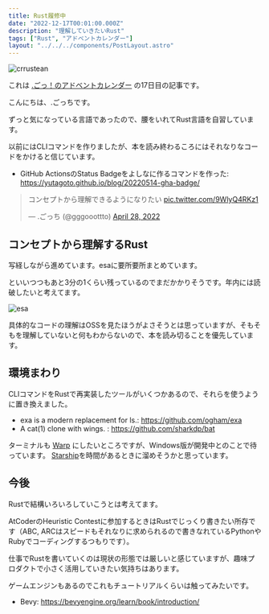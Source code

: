 ```yaml
---
title: Rust履修中
date: "2022-12-17T00:01:00.000Z"
description: "理解していきたいRust"
tags: ["Rust", "アドベントカレンダー"]
layout: "../../../components/PostLayout.astro"
---
```


![crrustean](/assets/images/posts/20221217-studying-rust/rustacean-orig-noshadow.png)

これは [.ごっ！のアドベントカレンダー](https://adventar.org/calendars/8199) の17日目の記事です。

こんにちは、.ごっちです。

ずっと気になっている言語であったので、腰をいれてRust言語を自習しています。

以前にはCLIコマンドを作りましたが、本を読み終わるころにはそれなりなコードをかけると信じています。

- GitHub ActionsのStatus Badgeをよしなに作るコマンドを作った: https://yutagoto.github.io/blog/20220514-gha-badge/

<blockquote class="twitter-tweet"><p lang="ja" dir="ltr">コンセプトから理解できるようになりたい <a href="https://t.co/9WlyQ4RKz1">pic.twitter.com/9WlyQ4RKz1</a></p>&mdash; .ごっち (@gggooottto) <a href="https://twitter.com/gggooottto/status/1519593752939364352?ref_src=twsrc%5Etfw">April 28, 2022</a></blockquote>

## コンセプトから理解するRust

写経しながら進めています。esaに要所要所まとめています。

といいつつもあと3分の1くらい残っているのでまだかかりそうです。年内には読破したいと考えてます。

![esa](/assets/images/posts/20221217-studying-rust/esa.png)

具体的なコードの理解はOSSを見たほうがよさそうとは思っていますが、そもそもを理解していないと何もわからないので、本を読み切ることを優先しています。

## 環境まわり

CLIコマンドをRustで再実装したツールがいくつかあるので、それらを使うように置き換えました。

- exa is a modern replacement for ls.: https://github.com/ogham/exa
- A cat(1) clone with wings. : https://github.com/sharkdp/bat

ターミナルも [Warp](https://www.warp.dev/) にしたいところですが、Windows版が開発中とのことで待っています。
[Starship](https://starship.rs/)を時間があるときに溜めそうかと思っています。

## 今後

Rustで結構いろいろしていこうとは考えてます。

AtCoderのHeuristic Contestに参加するときはRustでじっくり書きたい所存です（ABC, ARCはスピードもそれなりに求められるので書きなれているPythonやRubyでコーディングするつもりです）。

仕事でRustを書いていくのは現状の形態では厳しいと感じていますが、趣味プロダクトで小さく活用していきたい気持ちはあります。

ゲームエンジンもあるのでこれもチュートリアルくらいは触ってみたいです。

- Bevy: https://bevyengine.org/learn/book/introduction/

